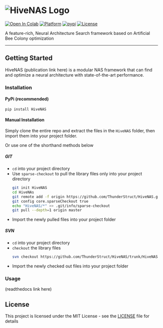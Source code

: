 
# ![HiveNAS Logo](https://i.imgur.com/mDTdNim.jpg)

[![Open In Colab](https://colab.research.google.com/assets/colab-badge.svg)](https://colab.research.google.com/github/ThunderStruct/HiveNAS/blob/main/colab/HiveNas.ipynb) [![Platform](https://img.shields.io/badge/python-v3.7-green)](https://github.com/ThunderStruct/HiveNAS) [![pypi](https://img.shields.io/badge/pypi%20package-0.1.2-lightgrey.svg)](https://pypi.org/project/HiveNAS/0.1.2/) [![License](https://img.shields.io/badge/license-MIT-orange)](https://github.com/ThunderStruct/HiveNAS/blob/master/LICENSE)

A feature-rich, Neural Architecture Search framework based on Artificial Bee Colony optimization

------------------------

## Getting Started

HiveNAS (publication link here) is a modular NAS framework that can find and optimize a neural architecture with state-of-the-art performance.

### Installation
#### PyPi (recommended)

`pip install HiveNAS`

#### Manual Installation
Simply clone the entire repo and extract the files in the `HiveNAS` folder, then import them into your project folder.

Or use one of the shorthand methods below
##### GIT
  - `cd` into your project directory
  - Use `sparse-checkout` to pull the library files only into your project directory
    ```sh
    git init HiveNAS
    cd HiveNAs
    git remote add -f origin https://github.com/ThunderStruct/HiveNAS.git
    git config core.sparseCheckout true
    echo "HiveNAS/*" >> .git/info/sparse-checkout
    git pull --depth=1 origin master
    ```
   - Import the newly pulled files into your project folder
##### SVN
  - `cd` into your project directory
  - `checkout` the library files
    ```sh
    svn checkout https://github.com/ThunderStruct/HiveNAS/trunk/HiveNAS
    ```
  - Import the newly checked out files into your project folder
  

### Usage
(readthedocs link here)


## License

This project is licensed under the MIT License - see the [LICENSE](https://github.com/ThunderStruct/HiveNAS/blob/master/LICENSE) file for details



